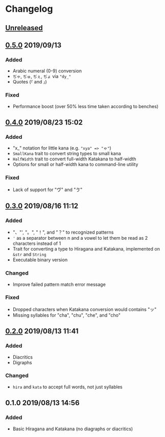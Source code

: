 # Changelog

## [Unreleased](https://github.com/spenserblack/to-kana-rs/compare/v0.5.0...master)

## [0.5.0] 2019/09/13
### Added
- Arabic numeral (0-9) conversion
- `ぢゃ`, `ぢゅ`, `ぢぇ`, `ぢょ` via `"dy_"`
- Quotes (`「` and `」`)

### Fixed
- Performance boost (over 50% less time taken according to benches)

## [0.4.0] 2019/08/23 15:02
### Added
- "x\_" notation for little kana (e.g. `"xya" => "ゃ"`)
- `SmallKana` trait to convert string types to small kana
- `HalfWidth` trait to convert full-width Katakana to half-width
- Options for small or half-width kana to command-line utility

### Fixed
- Lack of support for "ヴ" and "ゔ"

## [0.3.0] 2019/08/16 11:12
### Added
- "、"', "。", "！", and "？" to recognized patterns
- `'` as a separator between n and a vowel to let them be read as 2 characters instead of 1
- Trait for converting a type to Hiragana and Katakana, implemented on `&str` and `String`
- Executable binary version

### Changed
- Improve failed pattern match error message

### Fixed
- Dropped characters when Katakana conversion would contains "ッ"
- Missing syllables for "cha", "chu", "che", and "cho"

## [0.2.0] 2019/08/13 11:41
### Added
- Diacritics
- Digraphs

### Changed
- `hira` and `kata` to accept full words, not just syllables

## 0.1.0 2019/08/13 14:56
### Added
- Basic Hiragana and Katakana (no diagraphs or diacritics)

[0.5.0]: https://github.com/spenserblack/to-kana-rs/compare/v0.4.0...v0.5.0
[0.4.0]: https://github.com/spenserblack/to-kana-rs/compare/v0.3.0...v0.4.0
[0.3.0]: https://github.com/spenserblack/to-kana-rs/compare/v0.2.0...v0.3.0
[0.2.0]: https://github.com/spenserblack/to-kana-rs/compare/v0.1.0...v0.2.0
